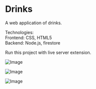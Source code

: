 # Drinks

A web application of drinks. 

Technologies:\
Frontend: CSS, HTML5\
Backend: Node.js, firestore

Run this project with live server extension.

![Image](https://res.cloudinary.com/dtwqtpteb/image/upload/v1609242550/qvtljxaod8ya5qar4mk1.png
)

![Image](https://res.cloudinary.com/dtwqtpteb/image/upload/v1609169605/mupbfoigiuvvgf3wrjaj.png
)

![Image](https://res.cloudinary.com/dtwqtpteb/image/upload/v1609242967/fsypdgpyajt1i3np3bjv.png
)
